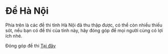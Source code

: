 # Đề Hà Nội

Phía trên là các đề thi tỉnh Hà Nội đã thu thập được, có thể còn nhiều thiếu sót, nếu bạn có đề thi của tỉnh này, hãy đóng góp để mọi người cùng có lợi ích nhé.

Đóng góp đề thi [Tại đây](https://forms.gle/AeP6nuRsy4whT1rF7)